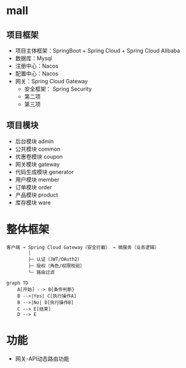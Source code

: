 # mall
  
## 项目框架  
- 项目主体框架：SpringBoot + Spring Cloud + Spring Cloud Alibaba
- 数据库：Mysql
- 注册中心：Nacos
- 配置中心：Nacos
- 网关：Spring Cloud Gateway
  * 安全框架： Spring Security
  * 第二项
  * 第三项


## 项目模块
- 后台模块   admin
- 公共模块   common
- 优惠卷模块  coupon
- 网关模块   gateway
- 代码生成模块 generator
- 用户模块   member
- 订单模块   order
- 产品模块   product
- 库存模块   ware


# 整体框架
```
客户端 → Spring Cloud Gateway（安全拦截） → 微服务（业务逻辑）
        │  
        ├─ 认证（JWT/OAuth2）  
        ├─ 授权（角色/权限校验）  
        └─ 路由过滤
```

```mermaid
graph TD
    A[开始] --> B{条件判断}
    B -->|Yes| C[执行操作A]
    B -->|No| D[执行操作B]
    C --> E[结束]
    D --> E
```


# 功能
- 网关-API动态路由功能